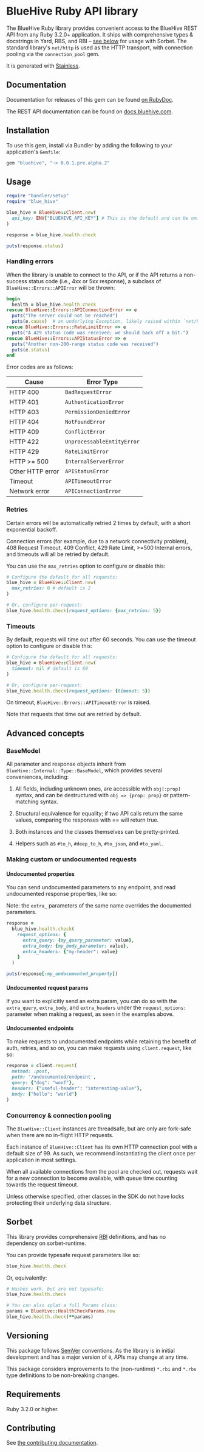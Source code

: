 # BlueHive Ruby API library

The BlueHive Ruby library provides convenient access to the BlueHive REST API from any Ruby 3.2.0+ application. It ships with comprehensive types & docstrings in Yard, RBS, and RBI – [see below](https://github.com/bluehive-health/bluehive-sdk-ruby#Sorbet) for usage with Sorbet. The standard library's `net/http` is used as the HTTP transport, with connection pooling via the `connection_pool` gem.

It is generated with [Stainless](https://www.stainless.com/).

## Documentation

Documentation for releases of this gem can be found [on RubyDoc](https://gemdocs.org/gems/bluehive).

The REST API documentation can be found on [docs.bluehive.com](https://docs.bluehive.com/).

## Installation

To use this gem, install via Bundler by adding the following to your application's `Gemfile`:

<!-- x-release-please-start-version -->

```ruby
gem "bluehive", "~> 0.0.1.pre.alpha.2"
```

<!-- x-release-please-end -->

## Usage

```ruby
require "bundler/setup"
require "blue_hive"

blue_hive = BlueHive::Client.new(
  api_key: ENV["BLUEHIVE_API_KEY"] # This is the default and can be omitted
)

response = blue_hive.health.check

puts(response.status)
```

### Handling errors

When the library is unable to connect to the API, or if the API returns a non-success status code (i.e., 4xx or 5xx response), a subclass of `BlueHive::Errors::APIError` will be thrown:

```ruby
begin
  health = blue_hive.health.check
rescue BlueHive::Errors::APIConnectionError => e
  puts("The server could not be reached")
  puts(e.cause)  # an underlying Exception, likely raised within `net/http`
rescue BlueHive::Errors::RateLimitError => e
  puts("A 429 status code was received; we should back off a bit.")
rescue BlueHive::Errors::APIStatusError => e
  puts("Another non-200-range status code was received")
  puts(e.status)
end
```

Error codes are as follows:

| Cause            | Error Type                 |
| ---------------- | -------------------------- |
| HTTP 400         | `BadRequestError`          |
| HTTP 401         | `AuthenticationError`      |
| HTTP 403         | `PermissionDeniedError`    |
| HTTP 404         | `NotFoundError`            |
| HTTP 409         | `ConflictError`            |
| HTTP 422         | `UnprocessableEntityError` |
| HTTP 429         | `RateLimitError`           |
| HTTP >= 500      | `InternalServerError`      |
| Other HTTP error | `APIStatusError`           |
| Timeout          | `APITimeoutError`          |
| Network error    | `APIConnectionError`       |

### Retries

Certain errors will be automatically retried 2 times by default, with a short exponential backoff.

Connection errors (for example, due to a network connectivity problem), 408 Request Timeout, 409 Conflict, 429 Rate Limit, >=500 Internal errors, and timeouts will all be retried by default.

You can use the `max_retries` option to configure or disable this:

```ruby
# Configure the default for all requests:
blue_hive = BlueHive::Client.new(
  max_retries: 0 # default is 2
)

# Or, configure per-request:
blue_hive.health.check(request_options: {max_retries: 5})
```

### Timeouts

By default, requests will time out after 60 seconds. You can use the timeout option to configure or disable this:

```ruby
# Configure the default for all requests:
blue_hive = BlueHive::Client.new(
  timeout: nil # default is 60
)

# Or, configure per-request:
blue_hive.health.check(request_options: {timeout: 5})
```

On timeout, `BlueHive::Errors::APITimeoutError` is raised.

Note that requests that time out are retried by default.

## Advanced concepts

### BaseModel

All parameter and response objects inherit from `BlueHive::Internal::Type::BaseModel`, which provides several conveniences, including:

1. All fields, including unknown ones, are accessible with `obj[:prop]` syntax, and can be destructured with `obj => {prop: prop}` or pattern-matching syntax.

2. Structural equivalence for equality; if two API calls return the same values, comparing the responses with == will return true.

3. Both instances and the classes themselves can be pretty-printed.

4. Helpers such as `#to_h`, `#deep_to_h`, `#to_json`, and `#to_yaml`.

### Making custom or undocumented requests

#### Undocumented properties

You can send undocumented parameters to any endpoint, and read undocumented response properties, like so:

Note: the `extra_` parameters of the same name overrides the documented parameters.

```ruby
response =
  blue_hive.health.check(
    request_options: {
      extra_query: {my_query_parameter: value},
      extra_body: {my_body_parameter: value},
      extra_headers: {"my-header": value}
    }
  )

puts(response[:my_undocumented_property])
```

#### Undocumented request params

If you want to explicitly send an extra param, you can do so with the `extra_query`, `extra_body`, and `extra_headers` under the `request_options:` parameter when making a request, as seen in the examples above.

#### Undocumented endpoints

To make requests to undocumented endpoints while retaining the benefit of auth, retries, and so on, you can make requests using `client.request`, like so:

```ruby
response = client.request(
  method: :post,
  path: '/undocumented/endpoint',
  query: {"dog": "woof"},
  headers: {"useful-header": "interesting-value"},
  body: {"hello": "world"}
)
```

### Concurrency & connection pooling

The `BlueHive::Client` instances are threadsafe, but are only are fork-safe when there are no in-flight HTTP requests.

Each instance of `BlueHive::Client` has its own HTTP connection pool with a default size of 99. As such, we recommend instantiating the client once per application in most settings.

When all available connections from the pool are checked out, requests wait for a new connection to become available, with queue time counting towards the request timeout.

Unless otherwise specified, other classes in the SDK do not have locks protecting their underlying data structure.

## Sorbet

This library provides comprehensive [RBI](https://sorbet.org/docs/rbi) definitions, and has no dependency on sorbet-runtime.

You can provide typesafe request parameters like so:

```ruby
blue_hive.health.check
```

Or, equivalently:

```ruby
# Hashes work, but are not typesafe:
blue_hive.health.check

# You can also splat a full Params class:
params = BlueHive::HealthCheckParams.new
blue_hive.health.check(**params)
```

## Versioning

This package follows [SemVer](https://semver.org/spec/v2.0.0.html) conventions. As the library is in initial development and has a major version of `0`, APIs may change at any time.

This package considers improvements to the (non-runtime) `*.rbi` and `*.rbs` type definitions to be non-breaking changes.

## Requirements

Ruby 3.2.0 or higher.

## Contributing

See [the contributing documentation](https://github.com/bluehive-health/bluehive-sdk-ruby/tree/main/CONTRIBUTING.md).
